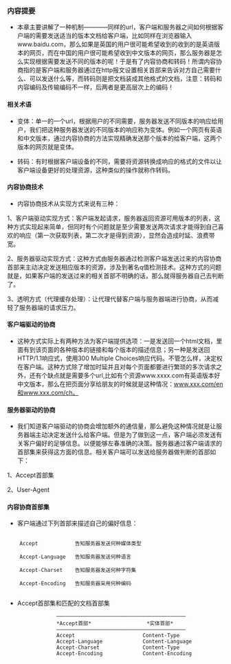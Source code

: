 ### 内容提要

* 本章主要讲解了一种机制————同样的url，客户端和服务器之间如何根据客户端的需要发送适当的版本文档给客户端，比如同样在浏览器输入www.baidu.com，那么如果是英国的用户很可能希望收到的收到的是英语版本的网页，而在中国的用户很可能希望收到中文版本的网页，那么服务器是怎么实现根据需要发送不同的版本的呢！于是有了内容协商和转码！所谓内容协商指的是客户端和服务器通过在http报文设置相关首部来告诉对方自己需要什么、可以发送什么等，而转码则是把文档装成其他格式的文档，注意：转码和内容编码及传输编码不一样，后两者是更高层次上的编码！



#### 相关术语

* 变体：单一的一个url，根据用户的不同需要，服务器发送不同版本的响应给用户，我们把这种服务器发送的不同版本的响应称为变体。例如一个网页有英语和中文版本，通过内容协商的方法实现精确发送那个版本的给客户端，这两个版本的网页就是变体。

* 转码：有时根据客户端设备的不同，需要将资源转换成响应的格式的文件以让客户端设备更好的处理资源，这种类似的操作就称作转码。


#### 内容协商技术

* 内容协商技术从实现方式来说有三种：

1、客户端驱动实现方式：客户端发起请求，服务器返回资源可用版本的列表，这种方式实现起来简单，但同时有个问题就是至少需要发送两次请求才能得到自己喜欢的响应（第一次获取列表，第二次才是得到资源），显然会造成时延、浪费带宽。

2、服务器驱动实现方式：这种方式由服务器通过检测客户端发送过来的内容协商首部来主动决定发送相应版本的资源，涉及到著名q值检测技术。这种方式的问题就是，如果客户端的发送过来的相关首部不明确的话，那么就得服务器自己去判断了。

3、透明方式（代理缓存处理）：让代理代替客户端与服务器端进行协商，从而减轻了服务器端的请求压力。

#### 客户端驱动的协商

* 这种方式实际上有两种方法为客户端提供选项：一是发送回一个html文档，里面有到该页面的各种版本的链接和每个版本的描述信息；另一种是发送回HTTP/1.1响应式，使用300 Multiple Choices响应代码。不管怎么样，决定权在客户端。这种方式除了增加时延并且对每个页面都要进行繁琐的多次请求之外，还有个缺点就是需要多个url,比如有个资源www.xxxx.com有英语版本好中文版本，那么在把页面分享给朋友的时候就是这种情况：www.xxx.com/en和www.xxx.com/ch。

#### 服务器驱动的协商

* 我们知道客户端驱动的协商会增加额外的通信量，那么避免这种情况就是让服务器端主动决定发送什么给客户端。但是为了做到这一点，客户端必须发送有关客户偏好的足够信息。以便能够左春准确的决策。服务器通过客户端请求的首部集来获得这方面的信息。相关客户端可以发送给服务器做判断的首部如下：

1、Accept首部集

2、User-Agent

#### 内容协商首部集

* 客户端通过下列首部来描述自己的偏好信息：

``` code
	
	Accept            告知服务器发送何种媒体类型

	Accept-Language   告知服务器发送何种语言

	Accept-Charset    告知服务器发送何种字符集

	Accept-Encoding   告知服务器采用何种编码


```

* Accept首部集和匹配的文档首部集

```
				——————————————————————————————————————————
				*Accept首部*  				*实体首部* 
				——————————————————————————————————————————
				Accept  					Content-Type 
				Accept-Language 			Content-Language 
				Accept-Charset  			Content-Type 
				Accept-Encoding  			Content-Encoding 

```  